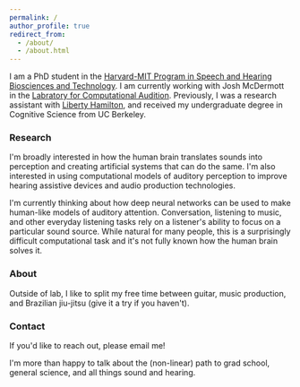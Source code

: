 ```yaml
---
permalink: /
author_profile: true
redirect_from: 
  - /about/
  - /about.html
---
```

I am a PhD student in the [Harvard-MIT Program in Speech and Hearing Biosciences and Technology](https://shbtphd.hms.harvard.edu/). I am currently working with Josh McDermott in the [Labratory for Computational Audition](http://mcdermottlab.mit.edu/index.html). Previously, I was a research assistant with [Liberty Hamilton](https://slhs.utexas.edu/research/hamilton-lab), and received my undergraduate degree in Cognitive Science from UC Berkeley.

### Research
I'm broadly interested in how the human brain translates sounds into perception and creating artificial systems that can do the same. I'm also interested in using computational models of auditory perception to improve hearing assistive devices and audio production technologies.

I'm currently thinking about how deep neural networks can be used to make human-like models of auditory attention. Conversation, listening to music, and other everyday listening tasks rely on a listener's ability to focus on a particular sound source. While natural for many people, this is a surprisingly difficult computational task and it's not fully known how the human brain solves it.

### About

Outside of lab, I like to split my free time between guitar, music production, and Brazilian jiu-jitsu (give it a try if you haven't).

### Contact

If you'd like to reach out, please email me!    

I'm more than happy to talk about the (non-linear) path to grad school, general science, and all things sound and hearing.
